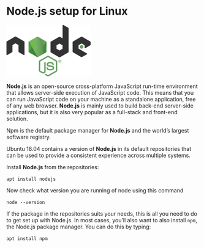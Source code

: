 # Node.js setup for Linux

![](../.gitbook/assets/590px-node.js_logo.svg%20%281%29.png)

 **Node.js** is an open-source cross-platform JavaScript run-time environment that allows server-side execution of JavaScript code. This means that you can run JavaScript code on your machine as a standalone application, free of any web browser. **Node.js** is mainly used to build back-end server-side applications, but it is also very popular as a full-stack and front-end solution.

Npm is the default package manager for **Node.js** and the world’s largest software registry. 

Ubuntu 18.04 contains a version of **Node.js** in its default repositories that can be used to provide a consistent experience across multiple systems.

Install **Node.js** from the repositories:

```text
apt install nodejs
```

Now check what version you are running of node using this command 

```text
node --version
```

If the package in the repositories suits your needs, this is all you need to do to get set up with Node.js. In most cases, you’ll also want to also install `npm`, the Node.js package manager. You can do this by typing:

```text
apt install npm
```

